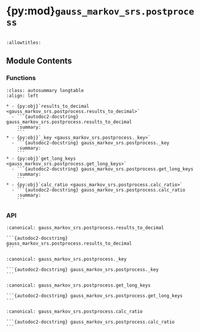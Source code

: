 # {py:mod}`gauss_markov_srs.postprocess`

```{py:module} gauss_markov_srs.postprocess
```

```{autodoc2-docstring} gauss_markov_srs.postprocess
:allowtitles:
```

## Module Contents

### Functions

````{list-table}
:class: autosummary longtable
:align: left

* - {py:obj}`results_to_decimal <gauss_markov_srs.postprocess.results_to_decimal>`
  - ```{autodoc2-docstring} gauss_markov_srs.postprocess.results_to_decimal
    :summary:
    ```
* - {py:obj}`_key <gauss_markov_srs.postprocess._key>`
  - ```{autodoc2-docstring} gauss_markov_srs.postprocess._key
    :summary:
    ```
* - {py:obj}`get_long_keys <gauss_markov_srs.postprocess.get_long_keys>`
  - ```{autodoc2-docstring} gauss_markov_srs.postprocess.get_long_keys
    :summary:
    ```
* - {py:obj}`calc_ratio <gauss_markov_srs.postprocess.calc_ratio>`
  - ```{autodoc2-docstring} gauss_markov_srs.postprocess.calc_ratio
    :summary:
    ```
````

### API

````{py:function} results_to_decimal(fit_result: gauss_markov_srs.gauss_markov.FitResult, reference)
:canonical: gauss_markov_srs.postprocess.results_to_decimal

```{autodoc2-docstring} gauss_markov_srs.postprocess.results_to_decimal
```
````

````{py:function} _key(entry)
:canonical: gauss_markov_srs.postprocess._key

```{autodoc2-docstring} gauss_markov_srs.postprocess._key
```
````

````{py:function} get_long_keys(data)
:canonical: gauss_markov_srs.postprocess.get_long_keys

```{autodoc2-docstring} gauss_markov_srs.postprocess.get_long_keys
```
````

````{py:function} calc_ratio(reference, fit_result, atom1, atom2)
:canonical: gauss_markov_srs.postprocess.calc_ratio

```{autodoc2-docstring} gauss_markov_srs.postprocess.calc_ratio
```
````
